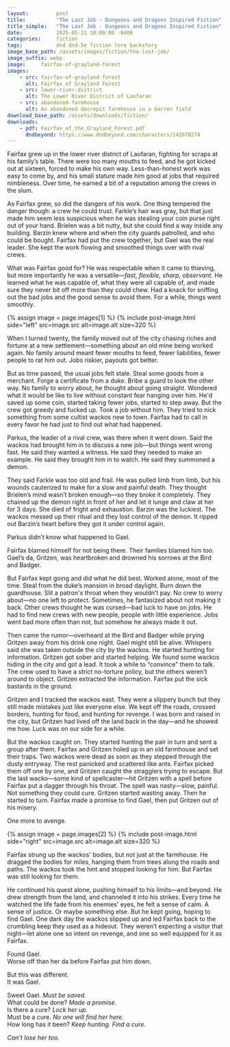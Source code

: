 ```yaml
---
layout:         post
title:          "The Last Job - Dungeons and Dragons Inspired Fiction"
title_simple:   "The Last Job - Dungeons and Dragons Inspired Fiction"
date:           2025-05-21 10:00:00 -0400
categories:     fiction
tags:           dnd dnd-5e fiction lore backstory
image_base_path: /assets/images/fiction/the-last-job/
image_suffix: webp
image:     fairfax-of-grayland-forest
images:
    - src: fairfax-of-grayland-forest
      alt: Fairfax of Grayland Forest
    - src: lower-river-district
      alt: The Lower River District of Laofaran
    - src: abandoned-farmhouse
      alt: An abandoned decrepit farmhouse in a barren field
download_base_path: /assets/downloads/fiction/
downloads:
    - pdf: Fairfax_of_the_Grayland_Forest.pdf
      dndbeyond: https://www.dndbeyond.com/characters/145978274
---
```


Fairfax grew up in the lower river district of Laofaran, fighting for scraps at his family’s table. There were too many mouths to feed, and he got kicked out at sixteen, forced to make his own way. Less-than-honest work was easy to come by, and his small stature made him good at jobs that required nimbleness. Over time, he earned a bit of a reputation among the crews in the slum.

<!--more-->

As Fairfax grew, so did the dangers of his work. One thing tempered the danger though: a crew he could trust. Farkle’s hair was gray, but that just made him seem less suspicious when he was stealing your coin purse right out of your hand. Brielen was a bit nutty, but she could find a way inside any building. Barzin knew where and when the city guards patrolled, and who could be bought. Fairfax had put the crew together, but Gael was the real leader. She kept the work flowing and smoothed things over with rival crews.

What was Fairfax good for? He was respectable when it came to thieving, but more importantly he was a versatile—*fast, flexible, sharp, observant*. He learned what he was capable of, what they were all capable of, and made sure they never bit off more than they could chew. Had a knack for sniffing out the bad jobs and the good sense to avoid them. For a while, things went smoothly.

{% assign image = page.images[1] %}
{% include post-image.html side="left" src=image.src alt=image.alt size=320 %}

When I turned twenty, the family moved out of the city chasing riches and fortune at a new settlement—something about an old mine being worked again. No family around meant fewer mouths to feed, fewer liabilities, fewer people to rat him out. Jobs riskier, payouts got better.

But as time passed, the usual jobs felt stale. Steal some goods from a merchant. Forge a certificate from a duke. Bribe a guard to look the other way. No family to worry about, he thought about going straight. Wondered what it would be like to live without constant fear hanging over him. He'd saved up some coin, started taking fewer jobs, started to step away. But the crew got greedy and fucked up. Took a job without him. They tried to nick something from some cultist wackos new to town. Fairfax had to call in every favor he had just to find out what had happened.

Parkus, the leader of a rival crew, was there when it went down. Said the wackos had brought him in to discuss a new job—but things went wrong fast. He said they wanted a witness. He said they needed to make an example. He said they brought him in to watch. He said they summoned a demon.

They said Farkle was too old and frail. He was pulled limb from limb, but his wounds cauterized to make for a slow and painful death. They thought Brielen’s mind wasn’t broken enough—so they broke it completely. They chained up the demon right in front of her and let it lunge and claw at her for 3 days. She died of fright and exhaustion. Barzin was the luckiest. The wackos messed up their ritual and they lost control of the demon. It ripped out Barzin’s heart before they got it under control again.

Parkus didn’t know what happened to Gael.

Fairfax blamed himself for not being there. Their families blamed him too. Gael’s da, Gritzen, was heartbroken and drowned his sorrows at the Bird and Badger.

But Fairfax kept going and did what he did best. Worked alone, most of the time. Steal from the duke’s mansion in broad daylight. Burn down the guardhouse. Slit a patron's throat when they wouldn’t pay. No crew to worry about—no one left to protect. Sometimes, he fantasized about not making it back. Other crews thought he was cursed—bad luck to have on jobs. He had to find new crews with new people, people with little experience. Jobs went bad more often than not, but somehow he always made it out.

Then came the rumor—overheard at the Bird and Badger while prying Gritzen away from his drink one night. Gael might still be alive. Whispers said she was taken outside the city by the wackos. He started hunting for information. Gritzen got sober and started helping. We found some wackos hiding in the city and got a lead. It took a while to “convince” them to talk. The crew used to have a strict no-torture policy, but the others weren’t around to object. Gritzen extracted the information. Fairfax put the sick bastards in the ground.

Gritzen and I tracked the wackos east. They were a slippery bunch but they still made mistakes just like everyone else. We kept off the roads, crossed borders, hunting for food, and hunting for revenge. I was born and raised in the city, but Gritzen had lived off the land back in the day—and he showed me how. Luck was on our side for a while.

But the wackos caught on. They started hunting the pair in turn and sent a group after them. Fairfax and Gritzen holed up in an old farmhouse and set their traps. Two wackos were dead as soon as they stepped through the dusty entryway. The rest panicked and scattered like ants. Fairfax picked them off one by one, and Gritzen caught the stragglers trying to escape. But the last wacko—some kind of spellcaster—hit Gritzen with a spell before Fairfax put a dagger through his throat. The spell was nasty—slow, painful. Not something they could cure. Gritzen started wasting away. Then he started to turn. Fairfax made a promise to find Gael, then put Gritzen out of his misery.

One more to avenge.

{% assign image = page.images[2] %}
{% include post-image.html side="right" src=image.src alt=image.alt size=320 %}

Fairfax strung up the wackos' bodies, but not just at the farmhouse. He dragged the bodies for miles, hanging them from trees along the roads and paths. The wackos took the hint and stopped looking for him. But Fairfax was still looking for them.

He continued his quest alone, pushing himself to his limits—and beyond. He drew strength from the land, and channeled it into his strikes. Every time he watched the life fade from his enemies' eyes, he felt a sense of calm. A sense of justice. Or maybe something else. But he kept going, hoping to find Gael. One dark day the wackos slipped up and led Fairfax back to the crumbling keep they used as a hideout. They weren’t expecting a visitor that night—let alone one so intent on revenge, and one so well equipped for it as Fairfax.

Found Gael.  
Worse off than her da before Fairfax put him down.  

But this was different.  
It was Gael.  

Sweet Gael. *Must be saved.*  
What could be done? *Made a promise.*  
Is there a cure? *Lock her up.*  
Must be a cure. *No one will find her here.*  
How long has it been? *Keep hunting. Find a cure.*  

*Can't lose her too.*  

